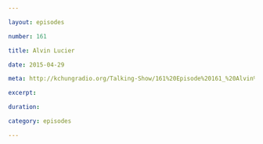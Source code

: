 ```yaml
---

layout: episodes

number: 161

title: Alvin Lucier

date: 2015-04-29

meta: http://kchungradio.org/Talking-Show/161%20Episode%20161_%20Alvin%20Lucier.mp3

excerpt: 

duration: 

category: episodes

---
```


